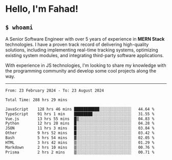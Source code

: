 <h1>Hello, I'm Fahad!</h1>

<h2><code>$ whoami</code></h2>

A Senior Software Engineer with over 5 years of experience in **MERN Stack** technologies. I have a proven track record of delivering high-quality solutions, including implementing real-time tracking systems, optimizing existing system modules, and integrating third-party software applications.

With experience in JS technologies, I'm looking to share my knowledge with the programming community and develop some cool projects along the way.

---

<!--START_SECTION:waka-->

```txt
From: 23 February 2024 - To: 23 August 2024

Total Time: 288 hrs 29 mins

JavaScript    128 hrs 46 mins ███████████░░░░░░░░░░░░░░   44.64 %
TypeScript    91 hrs 1 min    ████████░░░░░░░░░░░░░░░░░   31.55 %
Vue.js        13 hrs 55 mins  █▒░░░░░░░░░░░░░░░░░░░░░░░   04.83 %
Python        12 hrs 20 mins  █░░░░░░░░░░░░░░░░░░░░░░░░   04.28 %
JSON          11 hrs 3 mins   █░░░░░░░░░░░░░░░░░░░░░░░░   03.84 %
Other         9 hrs 52 mins   █░░░░░░░░░░░░░░░░░░░░░░░░   03.42 %
Bash          5 hrs 54 mins   ▓░░░░░░░░░░░░░░░░░░░░░░░░   02.05 %
HTML          3 hrs 42 mins   ▒░░░░░░░░░░░░░░░░░░░░░░░░   01.29 %
Markdown      2 hrs 10 mins   ▒░░░░░░░░░░░░░░░░░░░░░░░░   00.76 %
Prisma        2 hrs 2 mins    ▒░░░░░░░░░░░░░░░░░░░░░░░░   00.71 %
```

<!--END_SECTION:waka-->

<!--
**heyFahad/heyFahad** is a ✨ _special_ ✨ repository because its `README.md` (this file) appears on your GitHub profile.

Here are some ideas to get you started:

- 🔭 I’m currently working on ...
- 🌱 I’m currently learning ...
- 👯 I’m looking to collaborate on ...
- 🤔 I’m looking for help with ...
- 💬 Ask me about ...
- 📫 How to reach me: ...
- 😄 Pronouns: ...
- ⚡ Fun fact: ...
-->

